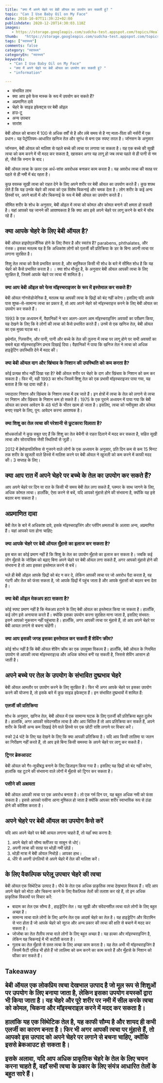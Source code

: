 ```yaml
---
title: "क्या मैं अपने चेहरे पर बेबी ऑयल का उपयोग कर सकती हूं? "
topic: "Can I Use Baby Oil on My Face"
date: 2018-10-07T11:39:22+02:00
publishdate: 2020-12-20T14:30:03.110Z
images: 
   - https://storage.googleapis.com/sudcha-test.appspot.com/topics/Health/default-selection/14.jpg
thumb:   "https://storage.googleapis.com/sudcha-test.appspot.com/topics/Health/default-selection/thumb/14.jpg"
tags: ["स्वास्थ्य"]
comments: false
category: "स्वास्थ्य"
categoryEn: "स्वास्थ्य"
keywords: 
  - "Can I Use Baby Oil on My Face"
  - "क्या मैं अपने चेहरे पर बेबी ऑयल का उपयोग कर सकती हूं? "
  - "information"

---
```

<ul> <li> संभावित लाभ </li> <li> क्या आप इसे फेस मास्क के रूप में उपयोग कर सकते हैं? </li> <li> अप्रमाणित दावे </li> <li> चेहरे के साइड इफेक्ट्स पर बेबी ऑइल </li> <li> हाउ-टू </li> <li> अन्य उपचार </li> <li> सारांश </li> </ul> <p> बेबी ऑयल को बाजार में 100 से अधिक वर्षों से है और लंबे समय से है नए माता-पिता की नर्सरी में एक प्रधान। यह पेट्रोलियम-आधारित खनिज तेल और सुगंध से बना एक स्पष्ट तरल है। जॉनसन के अनुसार </p> <p> जॉनसन, बेबी ऑयल को मालिश से पहले बच्चे की त्वचा पर लगाया जा सकता है। यह एक बच्चे की सूखी त्वचा को कम करने में भी मदद कर सकता है, खासकर अगर यह लागू हो जब त्वचा पहले से ही पानी से नम हो, जैसे कि स्नान के बाद। </p> <p> बेबी ऑयल त्वचा के ऊपर एक अर्ध-सांस अवरोधक बनाकर काम करता है। यह अवरोध त्वचा की सतह पर पहले से ही नमी में बंद रहता है। </p> <p> कुछ वयस्क सूखी त्वचा को राहत देने के लिए अपने शरीर पर बेबी ऑयल का उपयोग करते हैं। कुछ शपथ लेते हैं कि यह उनके चेहरे की त्वचा को एक विशेष चिकनाई और चमक देता है। लोग शरीर के कई अन्य हिस्सों पर, अपने बालों में और चिकनाई के रूप में बेबी ऑयल का उपयोग करते हैं। </p> <p> सीमित शरीर के शोध के अनुसार, बेबी ऑइल में त्वचा को कोमल और कोमल बनाने की क्षमता हो सकती है। यहां आपको यह जानने की आवश्यकता है कि क्या आप इसे अपने चेहरे पर लागू करने के बारे में सोच रहे हैं। </p> <h2> क्या आपके चेहरे के लिए बेबी ऑयल है? </H2> <p> बेबी ऑयल हाइपोएलर्जेनिक होने के लिए तैयार है और स्वतंत्र है? parabens, phthalates, और रंजक। इसका मतलब यह है कि अधिकांश लोगों को एलर्जी की प्रतिक्रिया के डर के बिना अपनी त्वचा पर लगाना सुरक्षित है। </p> <p> शिशु तेल त्वचा को कैसे प्रभावित करता है, और बमुश्किल किसी भी शोध के बारे में सीमित शोध है कि यह चेहरे को कैसे प्रभावित करता है। । क्या शोध मौजूद है, के अनुसार बेबी ऑयल आपकी त्वचा के लिए सुरक्षित है, जिसमें आपके चेहरे पर त्वचा भी शामिल है। </p> <h3> क्या आप बेबी ऑइल को फेस मॉइस्चराइजर के रूप में इस्तेमाल कर सकते हैं? </H3> <p> बेबी ऑयल नॉनसेडोजेनिक है, मतलब यह आपकी त्वचा के छिद्रों को बंद नहीं करेगा। इसलिए यदि आपके पास शुष्क-से-सामान्य त्वचा का प्रकार है, तो आप अपने चेहरे को मॉइस्चराइज करने के लिए बेबी ऑयल का उपयोग कर सकते हैं। </p> <p> 1993 के एक अध्ययन में, वैज्ञानिकों ने चार अलग-अलग आम मॉइस्चराइजिंग अवयवों का परीक्षण किया, यह देखने के लिए कि वे लोगों की त्वचा को कैसे प्रभावित करते हैं। उनमें से एक खनिज तेल, बेबी ऑयल का एक मुख्य घटक था। </p> <p> इथेनॉल, ग्लिसरीन, और पानी, पानी और बच्चे के तेल की तुलना में त्वचा पर लागू होने पर सभी अवयवों का सबसे बड़ा मॉइस्चराइजिंग प्रभाव दिखाई दिया। वैज्ञानिकों ने पाया कि खनिज तेल ने त्वचा को अधिक हाइड्रेटिंग उपस्थिति देने में मदद की। </p> <h3> क्या बेबी ऑयल दाग और खिंचाव के निशान की उपस्थिति को कम करता है? </H3> <p> कोई प्रत्यक्ष शोध नहीं दिखा रहा है? बेबी ऑयल शरीर पर चेहरे के दाग और खिंचाव के निशान को कम कर सकता है। फिर भी, वही 1993 का शोध जिसमें शिशु तेल को एक प्रभावी मॉइस्चराइजर पाया गया, यह बताता है कि यह दावा सही है। </p> <p> ज्यादातर निशान और खिंचाव के निशान त्वचा में दब जाते हैं। इन क्षेत्रों में त्वचा के तेल को लगाने से त्वचा पर निशान और खिंचाव के निशान कम हो सकते हैं। 1975 के एक पुराने अध्ययन में पाया गया कि बेबी ऑयल का प्रभाव आवेदन के 48 घंटों के भीतर खत्म हो जाता है। इसलिए, त्वचा को नमीयुक्त और कोमल बनाए रखने के लिए, पुन: आवेदन करना आवश्यक है। </p> <h3> क्या शिशु का तेल त्वचा की परेशानी से छुटकारा दिलाता है? </H3> <p> शोधकर्ताओं ने कुछ सबूत पाए हैं कि शिशु का तेल बेचैनी से राहत दिलाने में मदद कर सकता है, सहित सूखी त्वचा और सोरायसिस जैसी स्थितियों से जुड़ी। </p> <p> 2012 में हेमोडायलिसिस से गुजरने वाले लोगों के एक अध्ययन के अनुसार, प्रति दिन कम से कम 15 मिनट तक शरीर के खुजली वाले हिस्से में मालिश करने पर बेबी ऑयल ने खुजली को कम करने में काफी मदद की। 3 सप्ताह के लिए। </p> <h2> क्या आप रात में अपने चेहरे पर बच्चे के तेल का उपयोग कर सकते हैं? </h2> <p> आप अपने चेहरे पर दिन या रात के किसी भी समय बेबी तेल लगा सकते हैं, प्लम्पर के साथ जागने के लिए, अधिक कोमल त्वचा। हालाँकि, ऐसा करने से बचें, यदि आपको मुंहासे होने की संभावना है, क्योंकि यह इसे बदतर बना सकता है। </p> <p> </p> <p> </p> <h2> अप्रमाणित दावा </h2> <p> </p> <p> </p> <p> बेबी तेल के बारे में अधिकांश दावे, इसके मॉइस्चराइजिंग और प्लंपिंग क्षमताओं के अलावा अन्य, अप्रमाणित हैं। यहां आपको पता होना चाहिए: </p> <p> </p> <p> </p> <h3> क्या आपके चेहरे पर बेबी ऑयल मुँहासे का इलाज कर सकता है? </H3> <p> </p> <p> </p> <p> इस बात का कोई प्रमाण नहीं है कि शिशु के तेल का उपयोग मुँहासे का इलाज कर सकता है। जबकि कई लोग मुँहासे के जोखिम को बढ़ाए बिना अपने चेहरे पर बेबी ऑयल लगा सकते हैं, अगर आपको मुंहासे होने की संभावना है तो आप इसका इस्तेमाल करने से बचें। </p> <p> </p> <p> </p> <p > भले ही बेबी ऑइल आपके छिद्रों को बंद न कर दे, लेकिन आपकी त्वचा पर जो अवरोध पैदा करता है, वह गंदगी और तेल को फंसा सकता है, जो आपके छिद्रों में पहुंच जाता है और आपके मुंहासों को बदतर बना देता है। </p> <p> </p> <p> </p> <h3> क्या बेबी ऑइल मेकअप हटा सकता है? </h3> <p> </p> <p> </p> <p> कोई स्पष्ट प्रमाण नहीं है कि मेकअप हटाने के लिए बेबी ऑयल का इस्तेमाल किया जा सकता है। हालाँकि, कई लोग इसे अनायास करते हैं। क्योंकि इसका उपयोग करना सुरक्षित माना जाता है, इसलिए संभवत: इसने आपको नुकसान नहीं पहुंचाया है। हालाँकि, अगर आपकी त्वचा पर मुंहासे हैं, तो आप अपने चेहरे पर बेबी आयल लगाने से बचना चाहेंगी। </p> <p> </p> <p> </p> <h3> क्या आप इसकी जगह इसका इस्तेमाल कर सकती हैं शेविंग क्रीम? </h3> <p> </p> <p> </p> <p> कोई शोध नहीं है कि बेबी ऑयल शेविंग क्रीम का एक उपयुक्त विकल्प है। हालाँकि, बेबी ऑयल के नियमित उपयोग से आपकी त्वचा मॉइस्चराइज़्ड और अधिक कोमल बनी रह सकती है, जिससे शेविंग आसान हो जाती है। </p> <p> </p> <p> </p> <h2> अपने बच्चे पर तेल के उपयोग के संभावित दुष्प्रभाव चेहरे </h2> <p> </p> <p> </p> <p> बेबी ऑयल आमतौर पर उपयोग करने के लिए सुरक्षित है। फिर भी अगर आपके चेहरे पर इसका उपयोग करने की योजना है, तो इसके बारे में कुछ साइड इफेक्ट्स हैं। इन संभावित दुष्प्रभावों में शामिल हैं: </p> <p> </p> <p> </p> <h3> एलर्जी की प्रतिक्रिया </h3> <p> </p> <p> </p> <p> </p> <p> शोध के अनुसार, खनिज तेल, बेबी ऑयल में एक सामान्य घटक के लिए एलर्जी की प्रतिक्रिया बहुत दुर्लभ है। हालांकि, अगर आपकी संवेदनशील त्वचा है और आप चिंतित हैं तो आप प्रतिक्रिया कर सकते हैं, अपने शरीर के किसी अन्य कम दिखाई देने वाले हिस्से पर एक छोटी राशि लगाने पर विचार करें। </p> <p> </p> <p> </p> <p> रुको 24 घंटे के लिए यह देखने के लिए कि क्या आपकी प्रतिक्रिया है। यदि आप किसी लालिमा या जलन का निरीक्षण नहीं करते हैं, तो आप इसे बिना किसी समस्या के अपने चेहरे पर लागू कर सकते हैं। </p> <p> </p> <p> </p> <h3> ट्रिगर ब्रेकआउट </h3> <p> </p> <p> </p> <p> बेबी ऑयल को गैर-सूचीबद्ध बनाने के लिए डिज़ाइन किया गया है। इसलिए यह छिद्रों को बंद नहीं करेगा, हालांकि यह टूटने की संभावना वाले लोगों में मुँहासे को ट्रिगर कर सकता है। </p> <p> </p> <p> </p> <h3> पसीने की अक्षमता </h3> <p> </p> <p> </p> <p> बेबी ऑयल आपकी त्वचा पर एक अवरोध बनाता है। तो एक गर्म दिन पर, यह बहुत अधिक नमी को फंसा सकता है। इससे आपको पसीना आना मुश्किल हो जाता है क्योंकि आपका शरीर स्वाभाविक रूप से ठंडा होने की कोशिश करता है। </p> <p> </p> <p> </p> <h2> अपने चेहरे पर बेबी ऑयल का उपयोग कैसे करें </h2> <p> </p> <p> </p> <p> यदि आप अपने चेहरे पर बेबी आयल लगाना चाहते हैं, तो यहाँ क्या करना है: </p> <p> </p> <p> </p > <ol> <li> अपने चेहरे को सौम्य क्लींजर या साबुन से धोएं। </li> <li> अपनी त्वचा की सतह पर थोड़ी नमी छोड़ें। </li> <li> थोड़ी मात्रा में बेबी ऑयल निचोड़ें। आपका हाथ। </li> <li> धीरे से अपनी उंगलियों से अपने चेहरे में तेल की मालिश करें। </li> </ol> <p> </p> <p> </p> <h2> के लिए वैकल्पिक घरेलू उपचार चेहरे की त्वचा </h2> <p> </p> <p> </p> <p> बेबी ऑयल एक सिंथेटिक उत्पाद है। पौधे के तेल एक अधिक प्राकृतिक त्वचा देखभाल विकल्प हैं। यदि आप अपने चेहरे को मोटा और चिकना करने के लिए वैकल्पिक तेलों की तलाश कर रहे हैं, तो इन अधिक प्राकृतिक विकल्पों पर विचार करें: </p> <p> </p> <p> </p> <ul> <li> बादाम का तेल एक सौम्य है , हाइड्रेटिंग तेल। यह सूखी और संवेदनशील त्वचा वाले लोगों के लिए बहुत अच्छा है। </li> <li> सामान्य त्वचा वाले लोगों के लिए आर्गन तेल एक आदर्श चेहरे का तेल है। यह हाइड्रेटिंग और विटामिन से भरा होता है जो आपके चेहरे को सूरज और अन्य प्रकार की त्वचा की क्षति से बचाने में मदद कर सकता है। </li> <li> जोजोबा का तेल तैलीय त्वचा वाले लोगों के लिए बहुत अच्छा है। यह हल्का और मॉइस्चराइजिंग है, लेकिन यह चिकनाई में भी कटौती करता है। </li> <li> गुलाब का तेल मुँहासे से ग्रस्त त्वचा के लिए अच्छा काम करता है। यह तेल अभी भी मॉइस्चराइजिंग है जिसमें फैटी एसिड भी होते हैं जो लालिमा को कम करने का काम करते हैं और मुँहासे के निशान को फीका कर सकते हैं। </li> </ul> <p> </p> <p> </p> <h2> Takeaway </h2] <p> </p> <p> </p> <p> बेबी ऑयल एक लोकप्रिय त्वचा देखभाल उत्पाद है जो मूल रूप से शिशुओं पर उपयोग के लिए बनाया जाता है, लेकिन इसका उपयोग वयस्कों द्वारा भी किया जाता है। यह चेहरे और पूरे शरीर पर नमी में सील करके त्वचा को कोमल, चिकना और मॉइस्चराइज़ करने में मदद कर सकता है। </p> <p> </p> <p> </p> <p> हालांकि यह एक सिंथेटिक तेल है, यह काफी सौम्य है और शायद ही कभी एलर्जी का कारण बनता है। फिर भी अगर आपकी त्वचा पर मुंहासे हैं, तो आपको इस उत्पाद को अपने चेहरे पर लगाने से बचना चाहिए, क्योंकि इससे ब्रेकआउट हो सकता है। </p> <p> </p> <p> </p> <p> इसके अलावा, यदि आप अधिक प्राकृतिक चेहरे के तेल के लिए चयन करना चाहते हैं, वहाँ सभी त्वचा के प्रकार के लिए संयंत्र आधारित तेलों के बहुत सारे हैं। </p> <p> </p> <p> </p> 